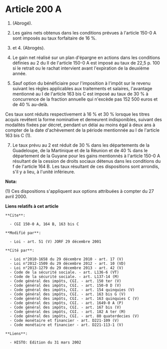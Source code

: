 # Article 200 A

1. (Abrogé).

2. Les gains nets obtenus dans les conditions prévues à l'article 150-0 A sont imposés au taux forfaitaire de 16 %.

3. et 4. (Abrogés).

5. Le gain net réalisé sur un plan d'épargne en actions dans les conditions définies au 2 du II de l'article 150-0 A est
imposé au taux de 22,5 p. 100 si le retrait ou le rachat intervient avant l'expiration de la deuxième année.

6. Sauf option du bénéficiaire pour l'imposition à l'impôt sur le revenu suivant les règles applicables aux traitements et
salaires, l'avantage mentionné au I de l'article 163 bis C est imposé au taux de 30 % à concurrence de la fraction annuelle
qui n'excède pas 152 500 euros et de 40 % au-delà.

Ces taux sont réduits respectivement à 16 % et 30 % lorsque les titres acquis revêtent la forme nominative et demeurent
indisponibles, suivant des modalités fixées par décret, pendant un délai au moins égal à deux ans à compter de la date
d'achèvement de la période mentionnée au I de l'article 163 bis C (1).

7. Le taux prévu au 2 est réduit de 30 % dans les départements de la Guadeloupe, de la Martinique et de la Réunion et de 40 %
dans le département de la Guyane pour les gains mentionnés à l'article 150-0 A résultant de la cession de droits sociaux
détenus dans les conditions du f de l'article 164 B. Les taux résultant de ces dispositions sont arrondis, s'il y a lieu, à
l'unité inférieure.

**Nota:**

(1) Ces dispositions s'appliquent aux options attribuées à compter du 27 avril 2000.

**Liens relatifs à cet article**

	**Cite**:

	  - CGI 150-0 A, 164 B, 163 bis C

	**Modifié par**:

	  - Loi - art. 51 (V) JORF 29 décembre 2001

	**Cité par**:

	  - Loi n°2010-1658 du 29 décembre 2010 - art. 17 (V)
	  - Loi n°2012-1509 du 29 décembre 2012 - art. 10 (VD)
	  - Loi n°2013-1279 du 29 décembre 2013 - art. 42 (V)
	  - Code de la sécurité sociale. - art. L136-6 (VT)
	  - Code de la sécurité sociale. - art. L137-14 (M)
	  - Code général des impôts, CGI. - art. 150 ter (V)
	  - Code général des impôts, CGI. - art. 150-0 D (V)
	  - Code général des impôts, CGI. - art. 154 quinquies (V)
	  - Code général des impôts, CGI. - art. 163 bis G (V)
	  - Code général des impôts, CGI. - art. 163 quinquies C (V)
	  - Code général des impôts, CGI. - art. 1649-0 A (P)
	  - Code général des impôts, CGI. - art. 167 bis (V)
	  - Code général des impôts, CGI. - art. 182 A ter (M)
	  - Code général des impôts, CGI. - art. 80 quaterdecies (V)
	  - Code monétaire et financier - art. D221-109 (V)
	  - Code monétaire et financier - art. D221-113-1 (V)

	**Liens**:

	  - HISTO: Edition du 31 mars 2002
